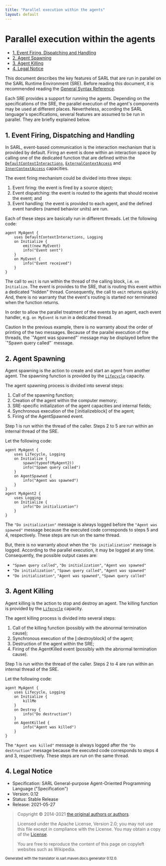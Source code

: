```yaml
---
title: "Parallel execution within the agents"
layout: default
---
```


# Parallel execution within the agents


<ul class="page_outline" id="page_outline">

<li><a href="#1-event-firing-dispatching-and-handling">1. Event Firing, Dispatching and Handling</a></li>
<li><a href="#2-agent-spawning">2. Agent Spawning</a></li>
<li><a href="#3-agent-killing">3. Agent Killing</a></li>
<li><a href="#4-legal-notice">4. Legal Notice</a></li>

</ul>


This document describes the key features of SARL that are run in parallel on the SARL Runtime Environment (SRE).
Before reading this document, it is recommended reading
the [General Syntax Reference](../reference/GeneralSyntax.html).

Each SRE provides a support for running the agents. Depending on the specifications of the SRE, the
parallel execution of the agent's components may be used at different places.
Nevertheless, according the SARL language's specifications, several features are assumed to be run in parallel.
They are briefly explained below. 

## 1. Event Firing, Dispatching and Handling

In SARL, event-based communication is the interaction mechanism that is provided by default.
Firing an event is done within an interaction space by calling one of the dedicated function that are defined within
the [`DefaultContextInteractions`](../reference/bic/DefaultContextInteractions.html),
[`ExternalContextAccess`](../reference/bic/ExternalContextAccess.html) and
[`InnerContextAccess`](../reference/bic/InnerContextAccess.html) capacities.

The event firing mechanism could be divided into three steps:
1. Event firing: the event is fired by a source object;
2. Event dispatching: the event is routed to the agents that should receive the event; and
3. Event handling: the event is provided to each agent, and the defined event handlers (named behavior units) are run.

Each of these steps are basically run in different threads.
Let the following code:

```sarl
agent MyAgent {
	uses DefaultContextInteractions, Logging
	on Initialize {
		emit(new MyEvent)
		info("Event sent")
	}
	on MyEvent {
		info("Event received")
	}
}
```



The call to `emit` is run within the thread of the calling block, i.e. `on Initialize`.
The event is provides to the SRE, that is routing this event within a dedicated "hidden" thread.
Consequently, the call to `emit` returns quickly. And, there is no warranty that the event's routing
is started nor terminated when the function returns. 

In order to allow the parallel treatment of the events by an agent, each event handler, e.g. `on MyEvent`
is run in a dedicated thread.

<p markdown="1"><span class="label label-danger">Caution</span> In the previous example, there is no warranty about the order of printing of the two messages. Because of the parallel execution of the threads, the `"Agent was spawned"` message may be displayed before the `"Spawn query called"` message.</p>

## 2. Agent Spawning

Agent spawning is the action to create and start an agent from another agent.
The spawning function is provided by the 
[`Lifecycle`](../reference/bic/Lifecycle.html) capacity.

The agent spawning process is divided into several steps:
1. Call of the spawning function;
2. Creation of the agent within the computer memory;
3. SRE-specific initialization of the agent capacities and internal fields;
4. Synchronous execution of the [:initializeblock] of the agent;
5. Firing of the AgentSpawned event.

Step 1 is run within the thread of the caller.
Steps 2 to 5 are run within an internal thread of the SRE.

Let the following code:

```sarl
agent MyAgent {
	uses Lifecycle, Logging
	on Initialize {
		spawn(typeof(MyAgent2))
		info("Spawn query called")
	}
	on AgentSpawned {
		info("Agent was spawned")
	}
}
agent MyAgent2 {
	uses Logging
	on Initialize {
		info("Do initialization")
	}
}
```


The `"Do initialization"` message is always logged before the `"Agent was spawned"` message because the executed code corresponds to
steps 5 and 4, respectively. These steps are run on the same thread.

But, there is no warranty about when the `"Do initialization"` message is logged. According to the parallel execution,
it may be logged at any time. Consequently, the possible output cases are:
* `"Spawn query called"`, `"Do initialization"`, `"Agent was spawned"`
* `"Do initialization"`, `"Spawn query called"`, `"Agent was spawned"`
* `"Do initialization"`, `"Agent was spawned"`, `"Spawn query called"`


## 3. Agent Killing

Agent killing is the action to stop and destroy an agent.
The killing function is provided by the 
[`Lifecycle`](../reference/bic/Lifecycle.html) capacity.

The agent killing process is divided into several steps:
1. Call of the killing function (possibly with the abnormal termination cause);
2. Synchronous execution of the [:destroyblock] of the agent;
3. Destruction of the agent within the SRE;
4. Firing of the AgentKilled event (possibly with the abnormal termination cause).

Step 1 is run within the thread of the caller.
Steps 2 to 4 are run within an internal thread of the SRE.

Let the following code:

```sarl
agent MyAgent {
	uses Lifecycle, Logging
	on Initialize {
		killMe
	}
	on Destroy {
		info("Do destruction")
	}
	on AgentKilled {
		info("Agent was killed")
	}
}
```



The `"Agent was killed"` message is always logged after the `"Do destruction"` message because the executed code corresponds to
steps 4 and 3, respectively. These steps are run on the same thread.


## 4. Legal Notice

* Specification: SARL General-purpose Agent-Oriented Programming Language ("Specification")
* Version: 0.12
* Status: Stable Release
* Release: 2021-05-27

> Copyright &copy; 2014-2021 [the original authors or authors](http://www.sarl.io/about/index.html).
>
> Licensed under the Apache License, Version 2.0;
> you may not use this file except in compliance with the License.
> You may obtain a copy of the [License](http://www.apache.org/licenses/LICENSE-2.0).
>
> You are free to reproduce the content of this page on copyleft websites such as Wikipedia.

<small>Generated with the translator io.sarl.maven.docs.generator 0.12.0.</small>
